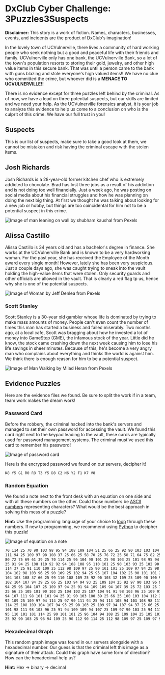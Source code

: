 # DxClub Cyber Challenge: 3Puzzles3Suspects

**Disclaimer:** This story is a work of fiction. Names, characters, businesses, events, and incidents are the product of DxClub's imagination!

In the lovely town of UCVulnerville, there lives a community of hard working people who seek nothing but a good and peaceful life with their friends and family. UCVulnerville only has one bank, the UCVulnerville Bank, so a lot of the town's population resorts to storing their gold, jewelry, and other high value items in this secure bank. That was until a person came to the bank with guns blazing and stole everyone's high valued items!! We have no clue who committed the crime, but whoever did is a **MENACE TO UCVULNERVILLE!!**

There is no evidence except for three puzzles left behind by the criminal. As of now, we have a lead on three potential suspects, but our skills are limited and we need your help. As the UCVulnerville forensics analyst, it is your job to analyze this evidence to help us come to a conclusion on who is the culprit of this crime. We have our full trust in you!

## Suspects

This is our list of suspects, make sure to take a good look at them, we cannot be mistaken and risk having the criminal escape with the stolen items.

## Josh Richards
Josh Richards is a 28-year-old former kitchen chef who is extremely addicted to chocolate. Brad has lost three jobs as a result of his addiction and is not doing too well financially. Just a week ago, he was posting on social media about his financial struggles and how he was planning on doing the next big thing. At first we thought he was talking about looking for a new job or hobby, but things are too coincidental for him not to be a potential suspect in this crime.

![Image of man leaning on wall by shubham kaushal from Pexels](/images/pexels-shubham-kaushal.jpg)


## Alissa Castillo
Alissa Castillo is 34 years old and has a bachelor's degree in finance. She works at the UCVulnerville Bank and is known to be a very hardworking woman. For the past year, she has received the Employee of the Month award every single month! However, lately she has been very suspicious. Just a couple days ago, she was caught trying to sneak into the vault holding the high-value items that were stolen. Only security guards and other officials are allowed in the vault. That is clearly a red flag tp us, hence why she is one of the potential suspects.

![Image of Woman by Jeff Denlea from Pexels](/images/pexels-jeff-denlea.jpg)


### Scott Stanley
Scott Stanley is a 30-year old gambler whose life is dominated by trying to make mass amounts of money. People can't even count the number of times this man has started a business and failed miserably. Two months ago, at a local cafe, Scott was bragging about how he invested a lot of money into GameStop (GME), the infamous stock of the year. Little did he know, the stock came crashing down the next week causing him to lose his life savings in sheer minutes. Because of this, he's become a very angry man who complains about everything and thinks the world is against him. We think there is enough reason for him to be a potential suspect.

![Image of Man Walking by Milad Heran from Pexels](/images/pexels-milad-heran.jpg)

## Evidence Puzzles

Here are the evidence files we found. Be sure to split the work if in a team, team work makes the dream work!

### Password Card

Before the robbery, the criminal hacked into the bank's servers and managed to set their own password for accessing the vault. We found this card right next to the keypad leading to the vault, these cards are typically used for password management systems. The criminal must've used this card to remember his password! 

![Image of password card](/images/passcard.png)

Here is the encrypted password we found on our servers, decipher it!

```markdown
K8 Y5 G1 R0 R8 T3 Y5 D8 C2 N6 Y2 F1 K7 V8
```

### Random Equation
We found a note next to the front desk with an equation on one side and with all these numbers on the other. Could those numbers be [ASCII numbers](http://www.asciitable.com/) representing characters? What would be the best approach in solving this mess of a puzzle?

**Hint:** Use the programming language of your choice to [loop](https://en.wikipedia.org/wiki/For_loop) through these numbers. If new to programming, we recommend using [Python](https://www.w3schools.com/python/) to decipher this puzzle! 

![Image of equation on a note](/images/equation.jpeg)

```markdown
70 114 25 70 90 103 98 95 94 108 109 104 51 25 66 25 92 90 103 103 104 109 25 91 94 101 98 94 
111 94 25 109 97 98 108 37 25 66 25 58 70 25 76 72 25 58 71 64 75 82 25 58 77 25 77 65 62 25 
80 72 75 69 61 39 25 70 114 25 96 104 90 101 25 98 103 25 101 98 95 94 25 112 90 108 25 109 104 
25 91 94 25 108 110 92 92 94 108 108 95 110 101 25 90 103 93 25 102 90 100 94 25 102 104 103 94 
114 37 25 91 110 109 25 112 98 109 97 25 90 101 101 25 109 97 94 25 98 108 108 110 94 108 25 92 
104 102 98 103 96 25 90 109 25 102 94 25 95 107 104 102 25 90 101 101 25 93 98 107 94 92 109 98 
104 103 108 37 66 25 99 110 108 109 25 92 90 103 32 109 25 109 90 100 94 25 98 109 25 90 103 114 
102 104 107 94 39 25 66 25 103 94 94 93 25 109 104 25 92 97 90 103 96 94 25 102 114 25 101 98 95 
94 25 95 104 107 25 109 97 94 25 91 94 109 109 94 107 39 25 72 103 25 77 110 94 108 93 90 114 37 
25 66 25 105 101 90 103 25 104 103 25 107 104 91 91 98 103 96 25 109 97 94 25 78 60 79 110 101 103 
94 107 111 98 101 101 94 25 91 90 103 100 39 25 66 25 100 103 104 112 25 95 104 107 25 90 25 95 90 
92 109 25 109 97 94 114 25 97 90 111 94 25 94 113 105 94 103 108 98 111 94 25 99 94 112 94 101 107 
114 25 108 109 104 107 94 93 25 98 103 25 109 97 94 107 94 37 25 66 25 112 98 101 101 25 91 94 25 
101 98 111 98 103 96 25 91 94 109 109 94 107 25 109 97 90 103 25 94 111 94 107 26 25 65 104 105 94 
95 110 101 101 114 25 90 101 101 25 96 104 94 108 25 109 104 25 105 101 90 103 25 90 103 93 25 66 
25 92 90 103 25 96 94 109 25 90 112 90 114 25 112 98 109 97 25 109 97 98 108 39
```

### Hexadecimal Graph
This random graph image was found in our servers alongside with a hexadecimal number. Our guess is that the criminal left this image as a signature of their attack. Could this graph have some form of direction? How can the hexadecimal help us?

**Hint:** Hex -> binary -> decimal


